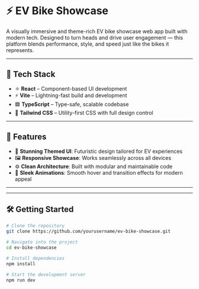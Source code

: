 # ⚡ EV Bike Showcase

A visually immersive and theme-rich EV bike showcase web app built with modern tech. Designed to turn heads and drive user engagement — this platform blends performance, style, and speed just like the bikes it represents.

---

## 🚀 Tech Stack

- ⚛️ **React** – Component-based UI development  
- ⚡ **Vite** – Lightning-fast build and development  
- 🟦 **TypeScript** – Type-safe, scalable codebase  
- 🎨 **Tailwind CSS** – Utility-first CSS with full design control  

---

## 🎯 Features

- 🌌 **Stunning Themed UI**: Futuristic design tailored for EV experiences  
- 🖼️ **Responsive Showcase**: Works seamlessly across all devices  
- ⚙️ **Clean Architecture**: Built with modular and maintainable code  
- 🚗 **Sleek Animations**: Smooth hover and transition effects for modern appeal  

---
---

## 🛠️ Getting Started

```bash
# Clone the repository
git clone https://github.com/yourusername/ev-bike-showcase.git

# Navigate into the project
cd ev-bike-showcase

# Install dependencies
npm install

# Start the development server
npm run dev
